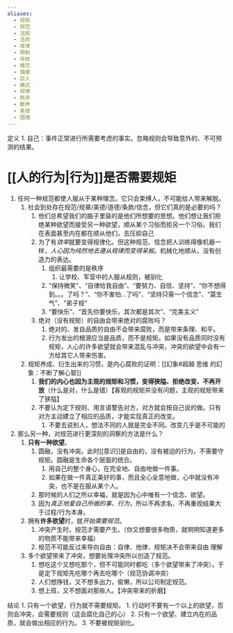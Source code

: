 ```yaml
---
aliases:
  - 规矩
  - 规范
  - 法规
  - 法则
  - 戒律
  - 限制
  - 传统
  - 模范
  - 偶像
  - 巨人
  - 模式
  - 规律
  - 秩序
  - 教养
  - 美德
  - 围墙
---
```

 定义
	 1. 自己：事件正常进行所需要考虑的事实。忽略规则会导致意外的、不可预测的结果。
# [[人的行为|行为]]是否需要规矩
1. 任何一种规范都使人服从于某种理念。它只会束缚人，不可能给人带来解脱。
	1. 社会到处存在规范/规章/美德/道德/条款/信念，但它们真的是必要的吗？
		1. 他们总希望我们的脑子里装的是他们所想要的思想。他们想让我们拒绝某种欲望而接受另一种欲望，顺从某个习俗而拒另一个习俗。我们在表面甚至内在都在顺从他们，去压抑自己
		2. 为了有*效率*就要变得规律化。但这种规范、信念把人训练得像机器一样，*人心因为纯然地去遵从规律而变得呆板*。机械化地顺从，没有创造力的表达。
			1. 组织最需要的是秩序
				1. 让学校、军营中的人服从规则，被驯化
			2. "保持微笑"、“自律给我自由”、“要努力、自信、坚持”、“你不想得到。。。了吗？”、“你不害怕...了吗”、“坚持只需一个信念”、“莫生气”、“弟子规”
			3. “要快乐”、“首先你要快乐，其次都是其次”、“完美主义”
		3. 绝对（没有规矩）的自由会带来绝对的腐败吗？
			1. 绝对的、发自品质的自由不会带来腐败，而是带来条理、和平。
			2. 行为发出的根源应当是品质，而不是规矩。如果没有品质同时没有规矩，人心的许多欲望就会带来混乱与冲突，冲突的欲望中会有一方给其它人带来伤害。
	2. 规矩养成、衍生出来的习惯，是内心腐败的证明：[[幻象#超越 思维 的幻象：不断了解心智]] 
		1. **我们的内心也因为主观的规矩和习惯，变得狭隘、拒绝改变、不再开放**（什么是对，什么是错）【客观的规矩并没有问题，主观的规矩带来了狭隘】
		2. 不要认为定下规则、用言语警告对方，对方就会按自己说的做。只有对方主动建立了相应的品质，才能实现真正的改变。
			1. 不要去说别人，想法不同的人就是完全不同。改变几乎是不可能的
2. 那么另一种，对规范进行更深刻的洞察的方法是什么？
	1. **只有一种欲望**。
		1. 圆融，没有冲突。此时[[意识]]是自由的，没有被迫的行为，不需要守规矩。圆融是生命各个层面的统合。
			1. 用自己的整个身心，在完全地、自由地做一件事。
			2. 如果在做一件真正美好的事，而且全心全意地做，心中就没有冲突，也不是在服从某个人。
		2. 那时候的人们之所以幸福，就是因为心中唯有一个信念、欲望。
		3. 因为*真正地爱自己所做的事、行为*，所以不再求名、不再重视结果大于过程/行为本身。
	2. 拥有**许多欲望**时，就*开始需要规范*。
		1. 冲突产生时，规范才需要产生。（你又想要很多物质，就明明知道更多的物质不能带来幸福）
		2. 规范不可能反过来导向自由：自律、他律、规矩决不会带来自由
理解
	1. 多个欲望带来了冲突，想要处理冲突所以创造了规范。
		1. 想吃这个又想吃那个，但不可能同时都吃（多个欲望带来了冲突）。于是定下规矩先吃哪个再去吃哪个（规范协调冲突）
		2. 人们想挣钱，又不想多出力，偷懒，所以公司制定规范。
		3. 想上班，又不想面对那些人。【冲突带来的折磨】

结论
	1. 只有一个欲望，行为就不需要规矩。
		1. 行动时不要有一个以上的欲望，否则会冲突，会需要规则（这会腐化自己的心）
	2. 只有一个欲望、建立内在的品质，就会做出相应的行为。
	3. 不要被规矩驯化。